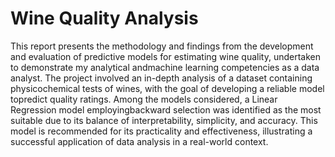 # Wine Quality Analysis
This report presents the methodology and findings from the development and evaluation of predictive models for estimating wine quality, undertaken to demonstrate my analytical andmachine learning competencies as a data analyst. The project involved an in-depth analysis of a dataset containing physicochemical tests of wines, with the goal of developing a reliable model topredict quality ratings. Among the models considered, a Linear Regression model employingbackward selection was identified as the most suitable due to its balance of interpretability, simplicity, and accuracy. This model is recommended for its practicality and effectiveness, illustrating a successful application of data analysis in a real-world context.
